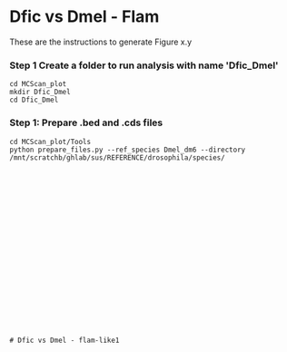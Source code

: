 # Dfic vs Dmel - Flam
These are the instructions to generate Figure x.y 

### Step 1 Create a folder to run analysis with name 'Dfic_Dmel' 
```
cd MCScan_plot
mkdir Dfic_Dmel
cd Dfic_Dmel
```
### Step 1: Prepare .bed and .cds files
```
cd MCScan_plot/Tools
python prepare_files.py --ref_species Dmel_dm6 --directory /mnt/scratchb/ghlab/sus/REFERENCE/drosophila/species/






















# Dfic vs Dmel - flam-like1
